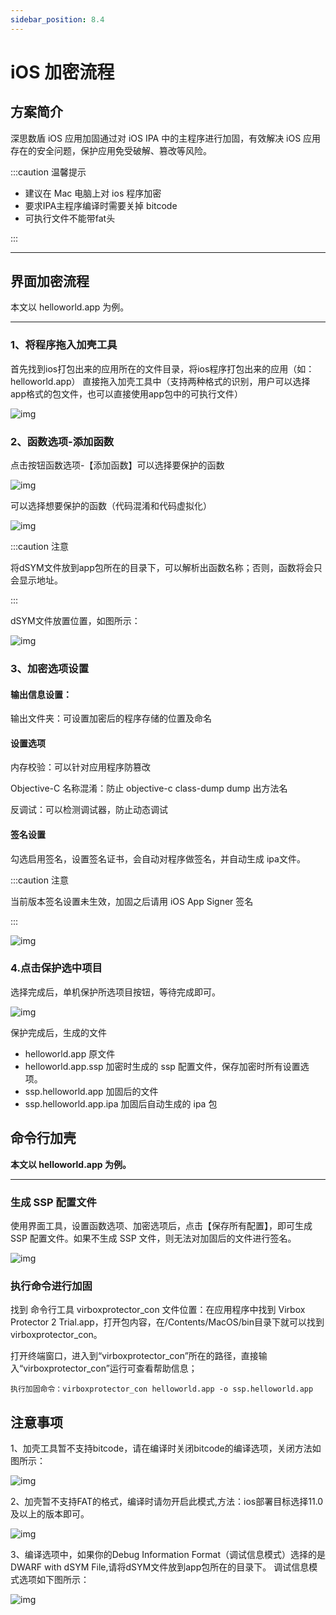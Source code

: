 ```yaml
---
sidebar_position: 8.4
---
```


# iOS 加密流程

## 方案简介

深思数盾 iOS 应用加固通过对 iOS IPA 中的主程序进行加固，有效解决 iOS 应用存在的安全问题，保护应用免受破解、篡改等风险。

:::caution 温馨提示

- 建议在 Mac 电脑上对 ios 程序加密
- 要求IPA主程序编译时需要关掉 bitcode
- 可执行文件不能带fat头

:::

------

## 界面加密流程

本文以 helloworld.app 为例。

------

### 1、将程序拖入加壳工具

首先找到ios打包出来的应用所在的文件目录，将ios程序打包出来的应用（如：helloworld.app） 直接拖入加壳工具中（支持两种格式的识别，用户可以选择app格式的包文件，也可以直接使用app包中的可执行文件）

![img](iOS加密流程.assets/ios_parse.png)

### 2、函数选项-添加函数

点击按钮函数选项-【添加函数】可以选择要保护的函数

![img](iOS加密流程.assets/add_fun.png)

可以选择想要保护的函数（代码混淆和代码虚拟化）

![img](iOS加密流程.assets/seclect_fun.png)

:::caution 注意

将dSYM文件放到app包所在的目录下，可以解析出函数名称；否则，函数将会只会显示地址。

:::

dSYM文件放置位置，如图所示：

![img](iOS加密流程.assets/ios_dsym.png)

### 3、加密选项设置

#### 输出信息设置：

输出文件夹：可设置加密后的程序存储的位置及命名

#### 设置选项

内存校验：可以针对应用程序防篡改

Objective-C 名称混淆：防止 objective-c class-dump dump 出方法名

反调试：可以检测调试器，防止动态调试

#### 签名设置

勾选启用签名，设置签名证书，会自动对程序做签名，并自动生成 ipa文件。

:::caution 注意

当前版本签名设置未生效，加固之后请用 iOS App Signer 签名

:::

![img](iOS加密流程.assets/ios-setoptions.png)

### 4.点击保护选中项目

选择完成后，单机保护所选项目按钮，等待完成即可。

![img](iOS加密流程.assets/vbp_protector.png)

保护完成后，生成的文件

- helloworld.app     原文件
- helloworld.app.ssp  加密时生成的 ssp 配置文件，保存加密时所有设置选项。
- ssp.helloworld.app  加固后的文件
- ssp.helloworld.app.ipa  加固后自动生成的 ipa 包

## **命令行加壳**

**本文以 helloworld.app 为例。**

------

### 生成 SSP 配置文件

使用界面工具，设置函数选项、加密选项后，点击【保存所有配置】，即可生成 SSP 配置文件。如果不生成 SSP 文件，则无法对加固后的文件进行签名。

![img](iOS加密流程.assets/ios-getssp.png)

### 执行命令进行加固

找到 命令行工具 virboxprotector_con 文件位置：在应用程序中找到 Virbox Protector 2 Trial.app，打开包内容，在/Contents/MacOS/bin目录下就可以找到 virboxprotector_con。

打开终端窗口，进入到“virboxprotector_con”所在的路径，直接输入“virboxprotector_con”运行可查看帮助信息；

```
执行加固命令：virboxprotector_con helloworld.app -o ssp.helloworld.app
```

## 注意事项

1、加壳工具暂不支持bitcode，请在编译时关闭bitcode的编译选项，关闭方法如图所示：

![img](iOS加密流程.assets/bitcode.png)

2、加壳暂不支持FAT的格式，编译时请勿开启此模式,方法：ios部署目标选择11.0及以上的版本即可。

![img](iOS加密流程.assets/deployment_Target.png)

3、编译选项中，如果你的Debug Information Format（调试信息模式）选择的是 DWARF with dSYM File,请将dSYM文件放到app包所在的目录下。 调试信息模式选项如下图所示：

![img](iOS加密流程.assets/ios_dsym_config.png)